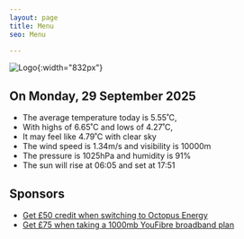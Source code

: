 ```yaml
---
layout: page
title: Menu
seo: Menu

---
```


![Logo](/images/logo.jpg){:width="832px"}

<!-- weather_marker starts -->
## On Monday, 29 September 2025

- The average temperature today is 5.55˚C,
- With highs of 6.65˚C and lows of 4.27˚C,
- It may feel like 4.79˚C with clear sky
- The wind speed is 1.34m/s and visibility is 10000m
- The pressure is 1025hPa and humidity is 91%
- The sun will rise at 06:05 and set at 17:51

<!-- weather_marker ends -->

## Sponsors

- [Get £50 credit when switching to Octopus Energy](https://bit.ly/3oD1nnS)
- [Get £75 when taking a 1000mb YouFibre broadband plan](https://aklam.io/91zWhU?)
